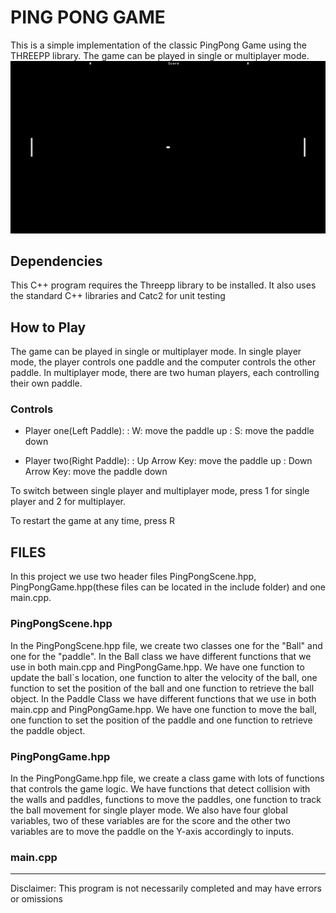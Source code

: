 # PING PONG GAME
This is a simple implementation of the classic PingPong Game using the THREEPP library. The game can 
be played in single or multiplayer mode.
![img.png](img.png)


## Dependencies
This C++ program requires the Threepp library to be installed. It also uses the standard C++ libraries 
and Catc2 for unit testing

## How to Play
The game can be played in single or multiplayer mode. 
In single player mode, the player controls one paddle and the computer controls the other paddle. 
In multiplayer mode, there are two human players, each controlling their own paddle.

 
### Controls

- Player one(Left Paddle):
: W: move the paddle up
: S: move the paddle down

- Player two(Right Paddle):
: Up Arrow Key: move the paddle up
: Down Arrow Key: move the paddle down

To switch between single player and multiplayer mode, press 1 for single player and 2 for multiplayer.

To restart the game at any time, press R


## FILES
In this project we use two header files PingPongScene.hpp, PingPongGame.hpp(these files can be located in the 
include folder) and one main.cpp. 

### PingPongScene.hpp
In the PingPongScene.hpp file, we create two classes one for the "Ball" and one for the "paddle".
In the Ball class we have different functions that we use in both main.cpp and PingPongGame.hpp.
We have one function to update the ball`s location, one function to alter the velocity of the ball, 
one function to set the position of the ball and one function to retrieve the ball object.
In the Paddle Class we have different functions that we use in both main.cpp and PingPongGame.hpp. 
We have one function to move the ball, one function to set the position of the paddle and one function to 
retrieve the paddle object.

### PingPongGame.hpp
In the PingPongGame.hpp file, we create a class game with lots of functions that controls the game logic.
We have functions that detect collision with the walls and paddles, functions to move the paddles, one 
function to track the ball movement for single player mode. We also have four global variables, two of these variables 
are for the score and the other two variables are to move the paddle on the Y-axis accordingly to inputs.

### main.cpp



---
Disclaimer: This program is not necessarily completed and may have errors or omissions